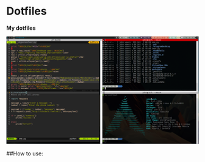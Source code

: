 # Dotfiles

**My dotfiles**

![dotfiles](https://github.com/JohnWillker/dotfiles/blob/master/pic.png)

##How to use:
